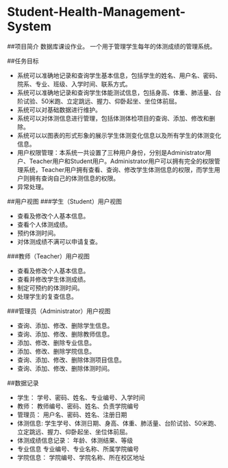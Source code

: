 # Student-Health-Management-System

##项目简介
数据库课设作业。
一个用于管理学生每年的体测成绩的管理系统。

##任务目标
+ 系统可以准确地记录和查询学生基本信息，包括学生的姓名、用户名、密码、院系、专业、班级、入学时间、联系方式。
+ 系统可以准确地记录和查询学生体能测试信息，包括身高、体重、肺活量、台阶试验、50米跑、立定跳远、握力、仰卧起坐、坐位体前屈。
+ 系统可以对基础数据进行维护。
+ 系统可以对体测信息进行管理，包括体测体检项目的查询、添加、修改和删除。
+ 系统可以以图表的形式形象的展示学生体测变化信息以及所有学生的体测变化信息。
+ 用户权限管理：本系统一共设置了三种用户身份，分别是Administrator用户、Teacher用户和Student用户。Administrator用户可以拥有完全的权限管理系统，Teacher用户拥有查看、查询、修改学生体测信息的权限，而学生用户则拥有查询自己的体测信息的权限。
+ 异常处理。

##用户视图
###学生（Student）用户视图
+ 查看及修改个人基本信息。
+ 查看个人体测成绩。
+ 预约体测时间。
+ 对体测成绩不满可以申请复查。

###教师（Teacher）用户视图
+ 查看及修改个人基本信息。
+ 查看并修改学生体测成绩。
+ 制定可预约的体测时间。
+ 处理学生的复查信息。

###管理员（Administrator）用户视图
+ 查询、添加、修改、删除学生信息。
+ 查询、添加、修改、删除教师信息。
+ 添加、修改、删除专业信息。
+ 添加、修改、删除学院信息。
+ 查询、添加、修改、删除体测项目信息。
+ 查询、添加、修改、删除体测时间。

##数据记录
+ 学生：
学号、密码、姓名、专业编号、入学时间
+ 教师：
教师编号、密码、姓名、负责学院编号
+ 管理员：
用户名、密码、姓名、注册日期
+ 体测信息:
学生学号、体测日期、身高、体重、肺活量、台阶试验、50米跑、立定跳远、握力、仰卧起坐、坐位体前屈。
+ 体测成绩信息记录：
年龄、体测结果、等级
+ 专业信息
专业编号、专业名称、所属学院编号
+ 学院信息：
学院编号、学院名称、所在校区地址

